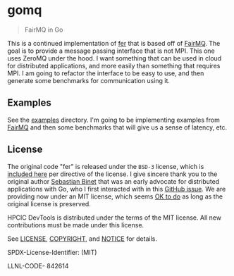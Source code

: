# gomq

> FairMQ in Go

This is a continued implementation of [fer](https://github.com/alice-go/fer/tree/master?tab=readme-ov-file) that is based off of [FairMQ](https://github.com/FairRootGroup/FairMQ). 
The goal is to provide a message passing interface that is not MPI. This one uses ZeroMQ under the hood.
I want something that can be used in cloud for distributed applications, and more easily than something that requires MPI.
I am going to refactor the interface to be easy to use, and then generate some benchmarks for communication
using it.

## Examples

See the [examples](examples) directory. I'm going to be implementing examples from [FairMQ](https://github.com/FairRootGroup/FairMQ/tree/master/examples) and then some benchmarks
that will give us a sense of latency, etc.

## License

The original code "fer" is released under the `BSD-3` license, which is [included here](.github/LICENSE) per directive of the license.
I give sincere thank you to the original author [Sebastian Binet](https://github.com/sbinet) that was an early advocate
for distributed applications with Go, who I first interacted with in this [GitHub issue](https://github.com/go-hep/hep/issues/1010).
We are providing now under an MIT license, which seems [OK to do](https://opensource.stackexchange.com/a/10687) as long as the original license is preserved.

HPCIC DevTools is distributed under the terms of the MIT license.
All new contributions must be made under this license.

See [LICENSE](https://github.com/converged-computing/cloud-select/blob/main/LICENSE),
[COPYRIGHT](https://github.com/converged-computing/cloud-select/blob/main/COPYRIGHT), and
[NOTICE](https://github.com/converged-computing/cloud-select/blob/main/NOTICE) for details.

SPDX-License-Identifier: (MIT)

LLNL-CODE- 842614